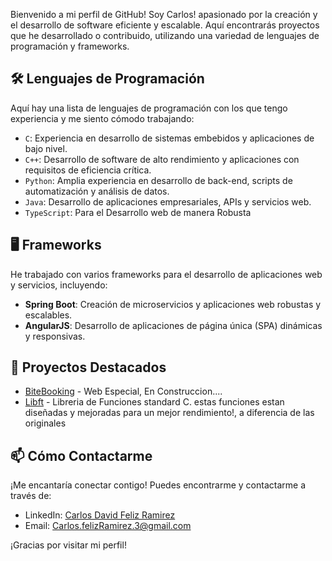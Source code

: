 Bienvenido a mi perfil de GitHub! Soy Carlos! apasionado por la creación y el desarrollo de software eficiente y escalable. Aquí encontrarás proyectos que he desarrollado o contribuido, utilizando una variedad de lenguajes de programación y frameworks.

## 🛠 Lenguajes de Programación

Aquí hay una lista de lenguajes de programación con los que tengo experiencia y me siento cómodo trabajando:

- `C`: Experiencia en desarrollo de sistemas embebidos y aplicaciones de bajo nivel.
- `C++`: Desarrollo de software de alto rendimiento y aplicaciones con requisitos de eficiencia crítica.
- `Python`: Amplia experiencia en desarrollo de back-end, scripts de automatización y análisis de datos.
- `Java`: Desarrollo de aplicaciones empresariales, APIs y servicios web.
- `TypeScript`: Para el Desarrollo web de manera Robusta

## 🖥️ Frameworks

He trabajado con varios frameworks para el desarrollo de aplicaciones web y servicios, incluyendo:

- **Spring Boot**: Creación de microservicios y aplicaciones web robustas y escalables.
- **AngularJS**: Desarrollo de aplicaciones de página única (SPA) dinámicas y responsivas.

## 📂 Proyectos Destacados

- [BiteBooking](URL-del-proyecto) - Web Especial, En Construccion....
- [Libft](https://github.com/CarlosDavidFelizRamirez/Libft42) - Libreria de Funciones standard C. estas funciones estan diseñadas y mejoradas para un mejor rendimiento!, a diferencia de las originales

## 📫 Cómo Contactarme

¡Me encantaría conectar contigo! Puedes encontrarme y contactarme a través de:

- LinkedIn: [Carlos David Feliz Ramirez](https://www.linkedin.com/in/carlos-david-f%C3%A9liz-ram%C3%ADrez-99220a184/?trk=public-profile-join-page)
- Email: Carlos.felizRamirez.3@gmail.com

¡Gracias por visitar mi perfil!
